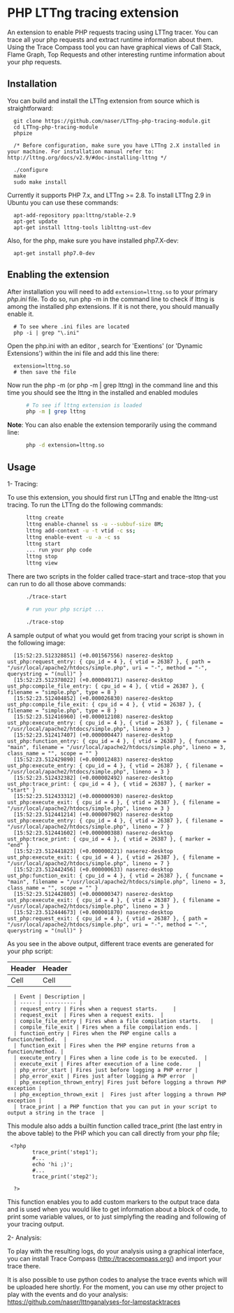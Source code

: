 PHP LTTng tracing extension
======
An extension to enable PHP requests tracing using LTTng tracer. You can trace all your php requests and extract runtime information about them. Using the Trace Compass tool you can have graphical views of Call Stack, Flame Graph, Top Requests and other interesting runtime information about your php requests.


## Installation

You can build and install the LTTng extension from source which is straightforward:

      git clone https://github.com/naser/LTTng-php-tracing-module.git
      cd LTTng-php-tracing-module
      phpize
      
      /* Before configuration, make sure you have LTTng 2.X installed in your machine. For installation manual refer to: http://lttng.org/docs/v2.9/#doc-installing-lttng */
      
      ./configure     
      make
      sudo make install
      
Currently it supports PHP 7.x, and  LTTng >= 2.8. To install LTTng 2.9 in Ubuntu you can use these commands:

      apt-add-repository ppa:lttng/stable-2.9
      apt-get update
      apt-get install lttng-tools liblttng-ust-dev
      
       
Also, for the php, make sure you have installed php7.X-dev:

      apt-get install php7.0-dev  

## Enabling the extension

After installation you will need to add `extension=lttng.so` to your primary *php.ini* file. To do so, run php -m in the command line to check if lttng is among the installed php extensions. If it is not there, you should manually enable it. 

      # To see where .ini files are located
      php -i | grep "\.ini"
      
Open the php.ini with an editor , search for 'Exentions' (or 'Dynamic Extensions') within the ini file and add this line there:
      
      extension=lttng.so
      # then save the file
      
Now run the php -m (or php -m | grep lttng) in the command line and this time you should see the lttng in the installed and enabled modules 
```bash
      # To see if lttng extension is loaded
      php -m | grep lttng
 ```
 


**Note**: You can also enable the extension temporarily using the command line:

```bash
      php -d extension=lttng.so
```

## Usage

1- Tracing:

To use this extension, you should first run LTTng and enable the lttng-ust tracing. To run the LTTng do the following commands:
```bash
      lttng create
      lttng enable-channel ss -u --subbuf-size 8M;
      lttng add-context -u -t vtid -c ss; 
      lttng enable-event -u -a -c ss
      lttng start
      ... run your php code
      lttng stop
      lttng view
  ```
  
 There are two scripts in the folder called trace-start and trace-stop that you can run to do all those above commands: 
 
```bash
      ./trace-start

      # run your php script ...

      ./trace-stop
```

A sample output of what you would get from tracing your script is shown in the following image:

      [15:52:23.512328851] (+0.001567556) naserez-desktop ust_php:request_entry: { cpu_id = 4 }, { vtid = 26387 }, { path = "/usr/local/apache2/htdocs/simple.php", uri = "-", method = "-", querystring = "(null)" }
      [15:52:23.512378022] (+0.000049171) naserez-desktop ust_php:compile_file_entry: { cpu_id = 4 }, { vtid = 26387 }, { filename = "simple.php", type = 8 }
      [15:52:23.512404852] (+0.000026830) naserez-desktop ust_php:compile_file_exit: { cpu_id = 4 }, { vtid = 26387 }, { filename = "simple.php", type = 8 }
      [15:52:23.512416960] (+0.000012108) naserez-desktop ust_php:execute_entry: { cpu_id = 4 }, { vtid = 26387 }, { filename = "/usr/local/apache2/htdocs/simple.php", lineno = 3 }
      [15:52:23.512417407] (+0.000000447) naserez-desktop ust_php:function_entry: { cpu_id = 4 }, { vtid = 26387 }, { funcname = "main", filename = "/usr/local/apache2/htdocs/simple.php", lineno = 3, class_name = "", scope = "" }
      [15:52:23.512429890] (+0.000012483) naserez-desktop ust_php:execute_entry: { cpu_id = 4 }, { vtid = 26387 }, { filename = "/usr/local/apache2/htdocs/simple.php", lineno = 3 }
      [15:52:23.512432382] (+0.000002492) naserez-desktop ust_php:trace_print: { cpu_id = 4 }, { vtid = 26387 }, { marker = "start" }
      [15:52:23.512433312] (+0.000000930) naserez-desktop ust_php:execute_exit: { cpu_id = 4 }, { vtid = 26387 }, { filename = "/usr/local/apache2/htdocs/simple.php", lineno = 3 }
      [15:52:23.512441214] (+0.000007902) naserez-desktop ust_php:execute_entry: { cpu_id = 4 }, { vtid = 26387 }, { filename = "/usr/local/apache2/htdocs/simple.php", lineno = 7 }
      [15:52:23.512441602] (+0.000000388) naserez-desktop ust_php:trace_print: { cpu_id = 4 }, { vtid = 26387 }, { marker = "end" }
      [15:52:23.512441823] (+0.000000221) naserez-desktop ust_php:execute_exit: { cpu_id = 4 }, { vtid = 26387 }, { filename = "/usr/local/apache2/htdocs/simple.php", lineno = 7 }
      [15:52:23.512442456] (+0.000000633) naserez-desktop ust_php:function_exit: { cpu_id = 4 }, { vtid = 26387 }, { funcname = "main", filename = "/usr/local/apache2/htdocs/simple.php", lineno = 3, class_name = "", scope = "" }
      [15:52:23.512442803] (+0.000000347) naserez-desktop ust_php:execute_exit: { cpu_id = 4 }, { vtid = 26387 }, { filename = "/usr/local/apache2/htdocs/simple.php", lineno = 3 }
      [15:52:23.512444673] (+0.000001870) naserez-desktop ust_php:request_exit: { cpu_id = 4 }, { vtid = 26387 }, { path = "/usr/local/apache2/htdocs/simple.php", uri = "-", method = "-", querystring = "(null)" }

As you see in the above output, different trace events are generated for your php script:

Header | Header
------ | ------
Cell   | Cell  



      | Event | Description |
      | ----- | ---------- |
      | request_entry | Fires when a request starts.	 |
      | request_exit  | Fires when a request exits.	 |
      | compile_file_entry | Fires when a file compilation starts.	 |
      | compile_file_exit | Fires when a file compilation ends. |
      | function_entry | Fires when the PHP engine calls a function/method.	 |
      | function_exit | Fires when the PHP engine returns from a function/method. |
      | execute_entry | Fires when a line code is to be executed.  |
      | execute_exit | Fires after execution of a line code.	 |
      | php_error_start | Fires just before logging a PHP error |
      | php_error_exit | Fires just after logging a PHP error  |
      | php_exception_thrown_entry| Fires just before logging a thrown PHP exception |
      | php_exception_thrown_exit |  Fires just after logging a thrown PHP exception |
      | trace_print | a PHP function that you can put in your script to output a string in the trace  |
This module also adds a builtin function called trace_print (the last entry in the above table) to the PHP which you can call directly from your php file;

<!-- language: php -->
     <?php
            trace_print('step1');
            #...
            echo 'hi ;)';
            #...
            trace_print('step2');
            
      ?>
      
 This function enables you to add custom markers to the output trace data and is used when you would like to get information about a block of code, to print some variable values, or to just simplyfing the reading and following of your tracing output.

2- Analysis:

To play with the resulting logs, do your analysis using a graphical interface, you can install Trace Compass (http://tracecompass.org/) and import your trace there. 

It is also possible to use python codes to analyse the trace events which will be uploaded here shortly. For the moment, you can use my other project to play with the events and do your analysis: 
https://github.com/naser/lttnganalyses-for-lampstacktraces

      
      
